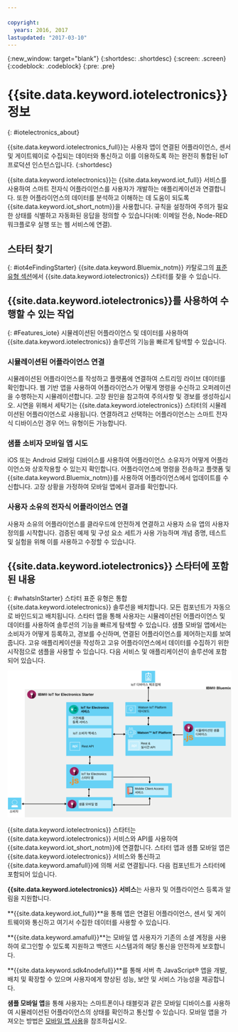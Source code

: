 ```yaml
---

copyright:
  years: 2016, 2017
lastupdated: "2017-03-10"
---
```


<!-- Common attributes used in the template are defined as follows: -->
{:new_window: target="blank"}
{:shortdesc: .shortdesc}
{:screen: .screen}
{:codeblock: .codeblock}
{:pre: .pre}


# {{site.data.keyword.iotelectronics}} 정보
{: #iotelectronics_about}

{{site.data.keyword.iotelectronics_full}}는 사용자 앱이 연결된 어플라이언스, 센서 및 게이트웨이로 수집되는 데이터와 통신하고 이를 이용하도록 하는 완전히 통합된 IoT 프로덕션 인스턴스입니다.
{:shortdesc}

{{site.data.keyword.iotelectronics}}는 {{site.data.keyword.iot_full}} 서비스를 사용하여 스마트 전자식 어플라이언스를 사용자가 개발하는 애플리케이션과 연결합니다. 또한 어플라이언스의 데이터를 분석하고 이해하는 데 도움이 되도록 {{site.data.keyword.iot_short_notm}}을 사용합니다. 규칙을 설정하여 주의가 필요한 상태를 식별하고 자동화된 응답을 정의할 수 있습니다(예: 이메일 전송, Node-RED 워크플로우 실행 또는 웹 서비스에 연결). 

## 스타터 찾기
{: #iot4eFindingStarter}
{{site.data.keyword.Bluemix_notm}} 카탈로그의 [표준 유형 섹션](https://console.{DomainName}/catalog/starters/iot-for-electronics-starter/)에서 {{site.data.keyword.iotelectronics}} 스타터를 찾을 수 있습니다. 

## {{site.data.keyword.iotelectronics}}를 사용하여 수행할 수 있는 작업
{: #Features_iote}
시뮬레이션된 어플라이언스 및 데이터를 사용하여 {{site.data.keyword.iotelectronics}} 솔루션의 기능을 빠르게 탐색할 수 있습니다. 

### 시뮬레이션된 어플라이언스 연결
시뮬레이션된 어플라이언스를 작성하고 플랫폼에 연결하여 스트리밍 라이브 데이터를 확인합니다. 웹 기반 앱을 사용하여 어플라이언스가 어떻게 명령을 수신하고 오퍼레이션을 수행하는지 시뮬레이션합니다. 고장 원인을 참고하여 주의사항 및 경보를 생성하십시오. 시연을 위해서 세탁기는 {{site.data.keyword.iotelectronics}} 스타터의 시뮬레이션된 어플라이언스로 사용됩니다. 연결하려고 선택하는 어플라이언스는 스마트 전자식 디바이스인 경우 어느 유형이든 가능합니다. 

### 샘플 소비자 모바일 앱 시도
iOS 또는 Android 모바일 디바이스를 사용하여 어플라이언스 소유자가 어떻게 어플라이언스와 상호작용할 수 있는지 확인합니다. 어플라이언스에 명령을 전송하고 플랫폼 및 {{site.data.keyword.Bluemix_notm}}를 사용하여 어플라이언스에서 업데이트를 수신합니다. 고장 상황을 가정하여 모바일 앱에서 결과를 확인합니다.

### 사용자 소유의 전자식 어플라이언스 연결
사용자 소유의 어플라이언스를 클라우드에 안전하게 연결하고 사용자 소유 앱의 사용자 정의를 시작합니다. 검증된 예제 및 구성 요소 세트가 사용 가능하며 개념 증명, 테스트 및 실험을 위해 이를 사용하고 수정할 수 있습니다. 

## {{site.data.keyword.iotelectronics}} 스타터에 포함된 내용
{: #whatsInStarter}
스타터 표준 유형은 통합 {{site.data.keyword.iotelectronics}} 솔루션을 배치합니다. 모든 컴포넌트가 자동으로 바인드되고 배치됩니다. 스타터 앱을 통해 사용자는 시뮬레이션된 어플라이언스 및 데이터를 사용하여 솔루션의 기능을 빠르게 탐색할 수 있습니다. 샘플 모바일 앱에서는 소비자가 어떻게 등록하고, 경보를 수신하며, 연결된 어플라이언스를 제어하는지를 보여줍니다. 고유 애플리케이션을 작성하고 고유 어플라이언스에서 데이터를 수집하기 위한 시작점으로 샘플을 사용할 수 있습니다. 다음 서비스 및 애플리케이션이 솔루션에 포함되어 있습니다. 

![{{site.data.keyword.iotelectronics}} 아키텍처. 이 다이어그램에 대해서는 주제의 본문에 설명되어 있습니다. ](images/IoT4E_architecture.svg "{{site.data.keyword.iotelectronics}} 아키텍처")

{{site.data.keyword.iotelectronics}} 스타터는 {{site.data.keyword.iotelectronics}} 서비스와 API를 사용하여 {{site.data.keyword.iot_short_notm}}에 연결합니다. 스타터 앱과 샘플 모바일 앱은 {{site.data.keyword.iotelectronics}} 서비스와 통신하고 {{site.data.keyword.amafull}}에 의해 서로 연결됩니다. 다음 컴포넌트가 스타터에 포함되어 있습니다. 

**{{site.data.keyword.iotelectronics}} 서비스**는 사용자 및 어플라이언스 등록과 알림을 지원합니다. 

**{{site.data.keyword.iot_full}}**을 통해 앱은 연결된 어플라이언스, 센서 및 게이트웨이와 통신하고 여기서 수집한 데이터를 사용할 수 있습니다. 

<!-- **{{site.data.keyword.iotrtinsights_full}}** enables you to enrich and monitor data from your appliances, visualize what's happening now, and respond to emerging conditions by using automated actions. -->

**{{site.data.keyword.amafull}}**는 모바일 앱 사용자가 기존의 소셜 계정을 사용하여 로그인할 수 있도록 지원하고 백엔드 시스템과의 해당 통신을 안전하게 보호합니다. 

**{{site.data.keyword.sdk4nodefull}}**를 통해 서버 측 JavaScript&reg; 앱을 개발, 배치 및 확장할 수 있으며 사용자에게 향상된 성능, 보안 및 서비스 가능성을 제공합니다. 

**샘플 모바일 앱**을 통해 사용자는 스마트폰이나 태블릿과 같은 모바일 디바이스를 사용하여 시뮬레이션된 어플라이언스의 상태를 확인하고 통신할 수 있습니다. 모바일 앱을 가져오는 방법은 [모바일 앱 사용](iotelectronics_config_mobile.html)을 참조하십시오. 
